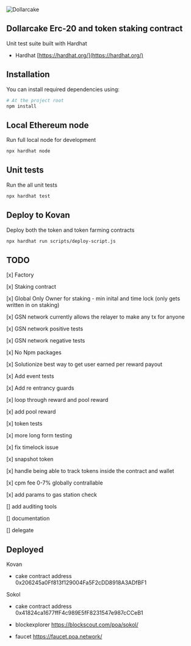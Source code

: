 ![Dollarcake](https://dollarcake.com/logo_dark.png)

## Dollarcake Erc-20 and token staking contract

Unit test suite built with Hardhat

- Hardhat [https://hardhat.org/](https://hardhat.org/)

## Installation

You can install required dependencies using:

```sh
# At the project root
npm install
```

## Local Ethereum node

Run full local node for development

```sh
npx hardhat node
```

## Unit tests

Run the all unit tests

```sh
npx hardhat test
```

## Deploy to Kovan

Deploy both the token and token farming contracts

```sh
npx hardhat run scripts/deploy-script.js
```

## TODO 
[x] Factory

[x] Staking contract

[x] Global Only Owner for staking - min inital and time lock (only gets written in on staking)

[x] GSN network currently allows the relayer to make any tx for anyone

[x] GSN network positive tests

[x] GSN network negative tests

[x] No Npm packages

[x] Solutionize best way to get user earned per reward payout


[x] Add event tests

[x] Add re entrancy guards

[x] loop through reward and pool reward

[x] add pool reward 

[x] token tests

[x] more long form testing

[x] fix timelock issue 

[x] snapshot token

[x] handle being able to track tokens inside the contract and wallet

[x] cpm fee 0-7% globally contrallable 

[x] add params to gas station check

[] add auditing tools

[] documentation 

[] delegate

## Deployed 
Kovan
* cake contract address 0x206245a0Ff813f129004Fa5F2cDD8918A3ADfBF1

Sokol
* cake contract address 0x41824ca1677ffF4c989E5fF8231547e987cCCeB1

* blockexplorer https://blockscout.com/poa/sokol/

* faucet https://faucet.poa.network/




